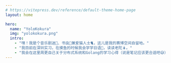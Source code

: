```yaml
---
# https://vitepress.dev/reference/default-theme-home-page
layout: home

hero:
  name: "YoloKokura"
  img: "yolokokura.png"
  intro: 
    - "嘿！我是个音乐剧迷🎼、书虫📘兼爱猫人士🐈，这儿是我的赛博空间自留地。"
    - "我目前在深圳实习，在摸鱼的时候我会学学日语🎏，读读老陀🪆。"
    - "我会在这里周更自己关于分布式系统和Golang的学习心得（说是笔记应该更合适吧😅）"
---
```

